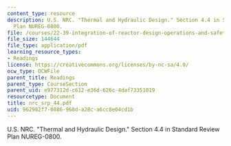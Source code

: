 ```yaml
---
content_type: resource
description: U.S. NRC. "Thermal and Hydraulic Design." Section 4.4 in Standard Review
  Plan NUREG-0800.
file: /courses/22-39-integration-of-reactor-design-operations-and-safety-fall-2006/962982f70886968da28ca6cc8e04cd1b_nrc_srp_44.pdf
file_size: 144644
file_type: application/pdf
learning_resource_types:
- Readings
license: https://creativecommons.org/licenses/by-nc-sa/4.0/
ocw_type: OCWFile
parent_title: Readings
parent_type: CourseSection
parent_uid: e977312d-c612-e36d-626c-4daf73351019
resourcetype: Document
title: nrc_srp_44.pdf
uid: 962982f7-0886-968d-a28c-a6cc8e04cd1b
---
```

U.S. NRC. "Thermal and Hydraulic Design." Section 4.4 in Standard Review Plan NUREG-0800.